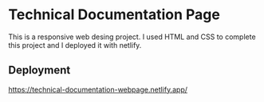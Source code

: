 # Technical Documentation Page
This is a responsive web desing project. I used HTML and CSS to complete this project and I deployed  it with netlify.

## Deployment
https://technical-documentation-webpage.netlify.app/
